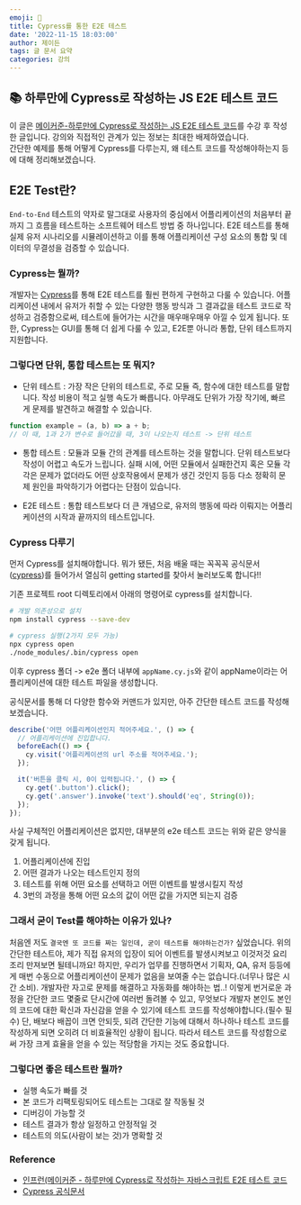 ```yaml
---
emoji: 📖
title: Cypress를 통한 E2E 테스트
date: '2022-11-15 18:03:00'
author: 제이든
tags: 글 문서 요약
categories: 강의
---
```


## 📚 하루만에 Cypress로 작성하는 JS E2E 테스트 코드

이 글은 [메이커준-하루만에 Cypress로 작성하는 JS E2E 테스트 코드](https://www.inflearn.com/course/%EC%8B%B8%EC%9D%B4%ED%94%84%EB%A0%88%EC%8A%A4-%ED%85%8C%EC%8A%A4%ED%8A%B8/dashboard)를 수강 후 작성한 글입니다. 강의와 직접적인 관계가 있는 정보는 최대한 배제하였습니다.<br/>
간단한 예제를 통해 어떻게 Cypress를 다루는지, 왜 테스트 코드를 작성해야하는지 등에 대해 정리해보겠습니다.

## E2E Test란?

`End-to-End` 테스트의 약자로 말그대로 사용자의 중심에서 어플리케이션의 처음부터 끝까지 그 흐름을 테스트하는 소프트웨어 테스트 방법 중 하나입니다. E2E 테스트를 통해 실제 유저 시나리오를 시뮬레이션하고 이를 통해 어플리케이션 구성 요소의 통합 및 데이터의 무결성을 검증할 수 있습니다.

### Cypress는 뭘까?

개발자는 [Cypress](https://www.cypress.io/)를 통해 E2E 테스트를 훨씬 편하게 구현하고 다룰 수 있습니다. 어플리케이션 내에서 유저가 취할 수 있는 다양한 행동 방식과 그 결과값을 테스트 코드로 작성하고 검증함으로써, 테스트에 들어가는 시간을 매우매우매우 아낄 수 있게 됩니다. 또한, Cypress는 GUI를 통해 더 쉽게 다룰 수 있고, E2E뿐 아니라 통합, 단위 테스트까지 지원합니다.

### 그렇다면 단위, 통합 테스트는 또 뭐지?

- 단위 테스트 : 가장 작은 단위의 테스트로, 주로 모듈 즉, 함수에 대한 테스트를 말합니다. 작성 비용이 적고 실행 속도가 빠릅니다. 아무래도 단위가 가장 작기에, 빠르게 문제를 발견하고 해결할 수 있습니다.

```js
function example = (a, b) => a + b;
// 이 때, 1과 2가 변수로 들어갔을 때, 3이 나오는지 테스트 -> 단위 테스트
```

- 통합 테스트 : 모듈과 모듈 간의 관계를 테스트하는 것을 말합니다. 단위 테스트보다 작성이 어렵고 속도가 느립니다. 실패 시에, 어떤 모듈에서 실패한건지 혹은 모듈 각각은 문제가 없더라도 어떤 상호작용에서 문제가 생긴 것인지 등등 다소 정확히 문제 원인을 파악하기가 어렵다는 단점이 있습니다.

- E2E 테스트 : 통합 테스트보다 더 큰 개념으로, 유저의 행동에 따라 이뤄지는 어플리케이션의 시작과 끝까지의 테스트입니다.

### Cypress 다루기

먼저 Cypress를 설치해야합니다. 뭐가 됐든, 처음 배울 때는 꼭꼭꼭 공식문서([cypress](https://docs.cypress.io/guides/getting-started/installing-cypress#What-you-ll-learn))를 들어가서 열심히 getting started를 찾아서 눌러보도록 합니다!!

기존 프로젝트 root 디렉토리에서 아래의 명령어로 cypress를 설치합니다.

```zsh
# 개발 의존성으로 설치
npm install cypress --save-dev

# cypress 실행(2가지 모두 가능)
npx cypress open
./node_modules/.bin/cypress open
```

이후 cypress 폴더 -> e2e 폴더 내부에 `appName.cy.js`와 같이 appName이라는 어플리케이션에 대한 테스트 파일을 생성합니다.

공식문서를 통해 더 다양한 함수와 커맨드가 있지만, 아주 간단한 테스트 코드를 작성해보겠습니다.

```js
describe('어떤 어플리케이션인지 적어주세요.', () => {
  // 어플리케이션에 진입합니다.
  beforeEach(() => {
    cy.visit('어플리케이션의 url 주소를 적어주세요.');
  });

  it('버튼을 클릭 시, 0이 입력됩니다.', () => {
    cy.get('.button').click();
    cy.get('.answer').invoke('text').should('eq', String(0));
  });
});
```

사실 구체적인 어플리케이션은 없지만, 대부분의 e2e 테스트 코드는 위와 같은 양식을 갖게 됩니다.

1. 어플리케이션에 진입
2. 어떤 결과가 나오는 테스트인지 정의
3. 테스트를 위해 어떤 요소를 선택하고 어떤 이벤트를 발생시킬지 작성
4. 3번의 과정을 통해 어떤 요소의 값이 어떤 값을 가지면 되는지 검증

### 그래서 굳이 Test를 해야하는 이유가 있나?

처음엔 저도 `결국엔 또 코드를 짜는 일인데, 굳이 테스트를 해야하는건가?` 싶었습니다. 위의 간단한 테스트야, 제가 직접 유저의 입장이 되어 이벤트를 발생시켜보고 이것저것 요리조리 만져보면 될테니까요! 하지만, 우리가 업무를 진행하면서 기획자, QA, 유저 등등에게 매번 수동으로 어플리케이션이 문제가 없음을 보여줄 수는 없습니다.(너무나 많은 시간 소비). 개발자란 자고로 문제를 해결하고 자동화를 해야하는 법..! 이렇게 번거로운 과정을 간단한 코드 몇줄로 단시간에 여러번 돌려볼 수 있고, 무엇보다 개발자 본인도 본인의 코드에 대한 확신과 자신감을 얻을 수 있기에 테스트 코드를 작성해야합니다.(필수 필수) 단, 배보다 배꼽이 크면 안되듯, 되려 간단한 기능에 대해서 하나하나 테스트 코드를 작성하게 되면 오히려 더 비효율적인 상황이 됩니다. 따라서 테스트 코드를 작성함으로써 가장 크게 효율을 얻을 수 있는 적당함을 가지는 것도 중요합니다.

### 그렇다면 좋은 테스트란 뭘까?

- 실행 속도가 빠를 것
- 본 코드가 리팩토링되어도 테스트는 그대로 잘 작동될 것
- 디버깅이 가능할 것
- 테스트 결과가 항상 일정하고 안정적일 것
- 테스트의 의도(사람이 보는 것)가 명확할 것

### Reference

- [인프런(메이커준 - 하루만에 Cypress로 작성하는 자바스크립트 E2E 테스트 코드](https://www.inflearn.com/course/%EC%8B%B8%EC%9D%B4%ED%94%84%EB%A0%88%EC%8A%A4-%ED%85%8C%EC%8A%A4%ED%8A%B8/dashboard)
- [Cypress 공식문서](https://docs.cypress.io/guides/overview/why-cypress)

```toc

```

